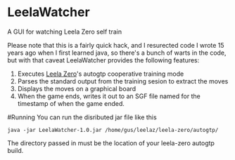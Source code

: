 # LeelaWatcher
A GUI for watching Leela Zero self train

Please note that this is a fairly quick hack, and I resurected code I wrote 15 years ago when I first learned java, so there's a bunch of warts in the code, but with that caveat LeelaWatcher provides the following features:

1. Executes [Leela Zero](https://github.com/gcp/leela-zero)'s autogtp cooperative training mode
1. Parses the standard output from the training sesion to extract the moves
1. Displays the moves on a graphical board
1. When the game ends, writes it out to an SGF file named for the timestamp of when the game ended.

#Running
You can run the disributed jar file like this

    java -jar LeelaWatcher-1.0.jar /home/gus/leelaz/leela-zero/autogtp/
    
The directory passed in must be the location of your leela-zero autogtp build.
